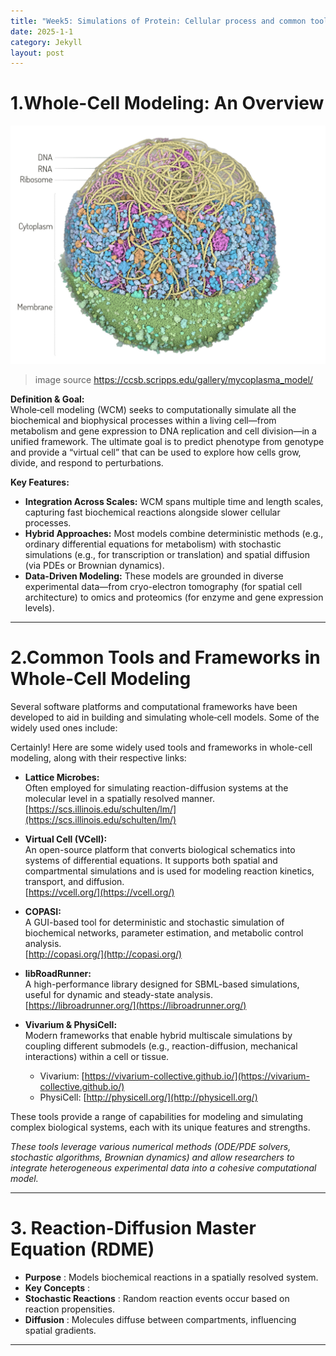 ```yaml
---
title: "Week5: Simulations of Protein: Cellular process and common tools in whole cell modeling"
date: 2025-1-1
category: Jekyll
layout: post
---
```





# 1.Whole-Cell Modeling: An Overview
![getalim](../assets/images/2025-1-2-week5/3layers_horizontal_dsgpalette_labels_green_membrane-scaled.jpg)
> image source https://ccsb.scripps.edu/gallery/mycoplasma_model/

**Definition & Goal:**  
Whole‐cell modeling (WCM) seeks to computationally simulate all the biochemical and biophysical processes within a living cell—from metabolism and gene expression to DNA replication and cell division—in a unified framework. The ultimate goal is to predict phenotype from genotype and provide a “virtual cell” that can be used to explore how cells grow, divide, and respond to perturbations.

**Key Features:**  
- **Integration Across Scales:** WCM spans multiple time and length scales, capturing fast biochemical reactions alongside slower cellular processes.
- **Hybrid Approaches:** Most models combine deterministic methods (e.g., ordinary differential equations for metabolism) with stochastic simulations (e.g., for transcription or translation) and spatial diffusion (via PDEs or Brownian dynamics).
- **Data-Driven Modeling:** These models are grounded in diverse experimental data—from cryo-electron tomography (for spatial cell architecture) to omics and proteomics (for enzyme and gene expression levels).

---

# 2.Common Tools and Frameworks in Whole-Cell Modeling

Several software platforms and computational frameworks have been developed to aid in building and simulating whole‐cell models. Some of the widely used ones include:

Certainly! Here are some widely used tools and frameworks in whole-cell modeling, along with their respective links:
- **Lattice Microbes:**  
  Often employed for simulating reaction-diffusion systems at the molecular level in a spatially resolved manner.  
  [https://scs.illinois.edu/schulten/lm/](https://scs.illinois.edu/schulten/lm/)

- **Virtual Cell (VCell):**  
  An open-source platform that converts biological schematics into systems of differential equations. It supports both spatial and compartmental simulations and is used for modeling reaction kinetics, transport, and diffusion.  
  [https://vcell.org/](https://vcell.org/)

- **COPASI:**  
  A GUI-based tool for deterministic and stochastic simulation of biochemical networks, parameter estimation, and metabolic control analysis.  
  [http://copasi.org/](http://copasi.org/)

- **libRoadRunner:**  
  A high-performance library designed for SBML-based simulations, useful for dynamic and steady-state analysis.  
  [https://libroadrunner.org/](https://libroadrunner.org/)

- **Vivarium & PhysiCell:**  
  Modern frameworks that enable hybrid multiscale simulations by coupling different submodels (e.g., reaction-diffusion, mechanical interactions) within a cell or tissue.  
  - Vivarium: [https://vivarium-collective.github.io/](https://vivarium-collective.github.io/)
  - PhysiCell: [http://physicell.org/](http://physicell.org/)



These tools provide a range of capabilities for modeling and simulating complex biological systems, each with its unique features and strengths. 


*These tools leverage various numerical methods (ODE/PDE solvers, stochastic algorithms, Brownian dynamics) and allow researchers to integrate heterogeneous experimental data into a cohesive computational model.*

---
# 3. Reaction-Diffusion Master Equation (RDME)

* **Purpose** : Models biochemical reactions in a spatially resolved system.
* **Key Concepts** :
* **Stochastic Reactions** : Random reaction events occur based on reaction propensities.
* **Diffusion** : Molecules diffuse between compartments, influencing spatial gradients.
---

